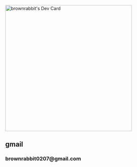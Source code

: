 <a href="https://app.daily.dev/DailyDevTips"><img src="https://github.com/brownrabbit0207/brownrabbit0207/blob/main/devcard.svg" width="400" alt="brownrabbit's Dev Card"/></a>
<div>
<h2>gmail</h2>
<h3>brownrabbit0207@gmail.com</h3>
</div>
